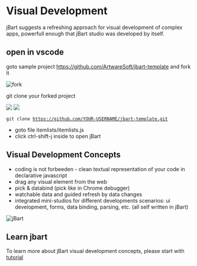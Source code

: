 # Visual Development
jBart suggests a refreshing approach for visual development of complex apps, powerfull enough that jBart studio was developed by itself.

## open in vscode

goto sample project https://github.com/ArtwareSoft/jbart-template and fork it

![fork](https://github-images.s3.amazonaws.com/enterprise/2.13/assets/images/help/repository/fork_button.jpg)

git clone your forked project

![](https://github-images.s3.amazonaws.com/enterprise/2.13/assets/images/help/repository/clone-repo-clone-url-button.png)
![](https://github-images.s3.amazonaws.com/enterprise/2.13/assets/images/help/repository/https-url-clone.png)

<code>git clone https://github.com/YOUR-USERNAME/jbart-template.git</code>

- goto file itemlists/itemlists.js
- click ctrl-shift-j inside to open jBart


## Visual Development Concepts
- coding is not forbeeden - clean textual representation of your code in declarative javascript
- drag any visual element from the web
- pick & databind (pick like in Chrome debugger)
- watchable data and guided refresh by data changes
- integrated mini-studios for different developments scenarios: ui development, forms, data binding, parsing, etc. (all self written in jBart)

![jBart](https://storage.googleapis.com/letmesee1/p80kd9kkn6/files/a350b50375cf4e1a8b98d1d4137879e4_data_binding.gif)


## Learn jbart
To learn more about jBart visual development concepts, please start with [tutorial](https://jb-letmesee.appspot.com/LetMeSee/p80kd9kkn6.html?roomid=hd8mns)
